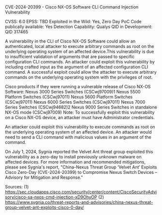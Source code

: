 CVE-2024-20399 - Cisco NX-OS Software CLI Command Injection Vulnerability

CVSS: 6.0
EPSS: TBD
Exploited in the Wild: Yes, Zero Day
PoC Code publically available: Yes
Detection Capability: Qualys QID in Development: QID 317465

A vulnerability in the CLI of Cisco NX-OS Software could allow an authenticated, local attacker to execute arbitrary commands as root on the underlying operating system of an affected device.This vulnerability is due to insufficient validation of arguments that are passed to specific configuration CLI commands. An attacker could exploit this vulnerability by including crafted input as the argument of an affected configuration CLI command. A successful exploit could allow the attacker to execute arbitrary commands on the underlying operating system with the privileges of root.

Cisco products if they were running a vulnerable release of Cisco NX-OS Software: Nexus 3000 Series Switches (CSCwj97009)1
Nexus 5500 Platform Switches (CSCwj97011)
Nexus 5600 Platform Switches (CSCwj97011)
Nexus 6000 Series Switches (CSCwj97011)
Nexus 7000 Series Switches (CSCwj94682)2
Nexus 9000 Series Switches in standalone NX-OS mode (CSCwj97009)
Note: To successfully exploit this vulnerability on a Cisco NX-OS device, an attacker must have Administrator credentials.


An attacker could exploit this vulnerability to execute commands as root on the underlying operating system of an affected device. An attacker would need to send a CLI command with malicious values in an argument of the command.

On July 1, 2024, Sygnia reported the Velvet Ant threat group exploited this vulnerability as a zero-day to install previously unknown malware on affected devices. For more information and recommended mitigations, please see Sygnia's report, "China-Nexus Threat Group ‘Velvet Ant’ Exploits Cisco Zero-Day (CVE-2024-20399) to Compromise Nexus Switch Devices – Advisory for Mitigation and Response."

Sources:
(1) https://sec.cloudapps.cisco.com/security/center/content/CiscoSecurityAdvisory/cisco-sa-nxos-cmd-injection-xD9OhyOP
(2) https://www.sygnia.co/threat-reports-and-advisories/china-nexus-threat-group-velvet-ant-exploits-cisco-0-day/
